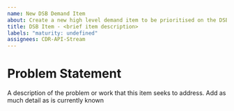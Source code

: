 ```yaml
---
name: New DSB Demand Item
about: Create a new high level demand item to be prioritised on the DSB backlog for future scheduling
title: DSB Item - <brief item description>
labels: "maturity: undefined"
assignees: CDR-API-Stream
---
```


# Problem Statement

A description of the problem or work that this item seeks to address.  Add as much detail as is currently known
